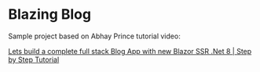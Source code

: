 # Blazing Blog

Sample project based on Abhay Prince tutorial video:

[Lets build a complete full stack Blog App with new Blazor SSR .Net 8 | Step by Step Tutorial](https://www.youtube.com/watch?v=bqlYviq4J4o)
